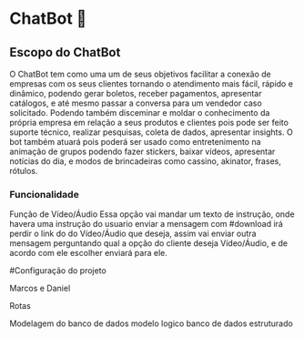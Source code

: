 <h1>ChatBot 🤖</h1>


## Escopo do ChatBot

O ChatBot tem como uma um de seus objetivos facilitar a conexão de empresas com os seus clientes tornando o atendimento mais fácil, rápido e dinâmico, podendo gerar boletos, receber pagamentos, apresentar catálogos, e até mesmo passar a conversa para um vendedor caso solicitado. Podendo também disceminar e moldar o conhecimento da própria empresa em relação a seus produtos e clientes pois pode ser feito suporte técnico, realizar pesquisas, coleta de dados, apresentar insights. O bot também atuará pois poderá ser usado como entretenimento na animação de grupos podendo fazer stickers, baixar vídeos, apresentar notícias do dia, e modos de brincadeiras como cassino, akinator, frases, rótulos.

### Funcionalidade 

Função de Vídeo/Áudio  Essa opção vai mandar um texto de instrução, onde havera uma instrução do usuario enviar a mensagem com #download irá perdir o link do do Vídeo/Áudio que deseja, assim vai enviar outra mensagem perguntando qual a opção do cliente deseja Vídeo/Áudio, e de acordo com ele escolher enviará para ele.

#Configuração do projeto

Marcos e Daniel

Rotas

Modelagem do banco de dados
modelo logico
banco de dados estruturado
